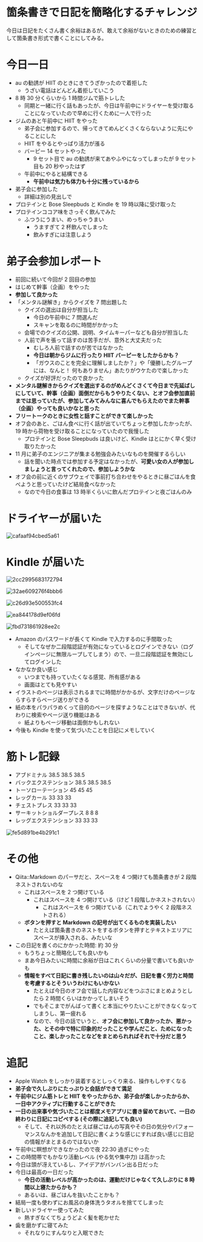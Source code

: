 # 箇条書きで日記を簡略化するチャレンジ
今日は日記をたくさん書く余裕はあるが、敢えて余裕がないときのための練習として箇条書き形式で書くことにしてみる。

# 今日一日
- au の勧誘が HIIT のときにきてうざかったので着拒した
  - うざい電話はどんどん着拒していこう
- 8 時 30 分くらいから 1 時間ジムで筋トレした
  - 同期と一緒に行く話もあったが、今日は午前中にドライヤーを受け取ることになっていたので早めに行くために一人で行った
- ジムのあと午前中に HIIT をやった
  - 弟子会に参加するので、帰ってきてめんどくさくならないように先にやることにした
  - HIIT をやるとやっぱり活力が漲る
  - バーピー 14 セットやった
      - 9 セット目で au の勧誘が来てあやふやになってしまったが 9 セット目も 20 秒やったはず
  - 午前中にやると結構できる
      - **午前中は気力も体力も十分に残っているから**
- 弟子会に参加した
  - 詳細は別の見出しで
- プロテインと Bose Sleepbuds と Kindle を 19 時以降に受け取った
- プロテインココア味をさっそく飲んでみた
  - ふつうにうまい、めっちゃうまい
      - うますぎて 2 杯飲んでしまった
      - 飲みすぎには注意しよう

# 弟子会参加レポート
- 前回に続いて今回が 2 回目の参加
- はじめて幹事（企画）をやった
- **参加して良かった**
- 「メンタル謎解き」からクイズを 7 問出題した
  - クイズの選出は自分が担当した
      - 今日の午前中に 7 問選んだ
      - スキャンを取るのに時間がかかった
  - 会場でのクイズの公開、説明、タイムキーパーなども自分が担当した
  - 人前で声を張って話すのは苦手だが、意外と大丈夫だった
      - むしろ人前で話すのが苦ではなかった
      - **今日は朝からジムに行ったり HIIT バーピーをしたからかも？**
      - 「ガウスのことを完全に理解しましたか？」や「優勝したグループには、なんと！ 何もありません」あたりがウケたので楽しかった
  - クイズが好評だったので良かった
- **メンタル謎解きからクイズを選出するのがめんどくさくて今日まで先延ばしにしていて、幹事（企画）面倒だからもうやりたくない、とオフ会参加直前までは思っていたが、参加してみてみんなに喜んでもらえたのでまた幹事（企画）やっても良いかなと思った**
- **フリートークのときに女性と話すことができて楽しかった**
- オフ会のあと、ごはん食べに行く話が出ていてちょっと参加したかったが、19 時から荷物を受け取ることになっていたので我慢した
  - プロテインと Bose Sleepbuds は良いけど、Kindle はとにかく早く受け取りたかった
- 11 月に弟子のエンジニアが集まる勉強会みたいなものを開催するらしい
  - 話を聞いた時点では参加する予定はなかったが、**可愛い女の人が参加しましょうと言ってくれたので、参加しようかな**
- オフ会の前に近くのサブウェイで事前打ち合わせをやるときに昼ごはんを食べようと思っていたけど結局食べなかった
  - なので今日の食事は 13 時半くらいに飲んだプロテインと夜ごはんのみ

# ドライヤーが届いた
![cafaaf94cbed5a61](/images/2019/09/cafaaf94cbed5a61.jpg)

# Kindle が届いた
![2cc2995683172794](/images/2019/09/2cc2995683172794.jpg)

![32ae609276f4bbb6](/images/2019/09/32ae609276f4bbb6.jpg)

![c26d93e500553fc4](/images/2019/09/c26d93e500553fc4.jpg)

![ea844178d9ef06fd](/images/2019/09/ea844178d9ef06fd.jpg)

![fbd731861928ee2c](/images/2019/09/fbd731861928ee2c.jpg)

- Amazon のパスワードが長くて Kindle で入力するのに手間取った
  - そしてなぜか二段階認証が有効になっているとログインできない（ログインページに無限ループしてしまう）ので、一旦二段階認証を無効にしてログインした
- なかなか良い感じ
  - いつまでも持っていたくなる感覚、所有感がある
  - 画面はとても見やすい
- イラストのページは表示されるまでに時間がかかるが、文字だけのページならすらすらページ送りができる
- 紙の本をパラパラめくって目的のページを探すようなことはできないが、代わりに検索やページ送り機能はある
  - 紙よりもページ移動は面倒かもしれない
- 今後も Kindle を使って気づいたことを日記にメモしていく

# 筋トレ記録
- アブドミナル 38.5 38.5 38.5
- バックエクステンション 38.5 38.5 38.5
- トーソローテーション 45 45 45
- レッグカール 33 33 33
- チェストプレス 33 33 33
- サーキットショルダープレス 8 8 8
- レッグエクステンション 33 33 33

![fe5d891be4b291c1](/images/2019/09/fe5d891be4b291c1.jpg)

# その他
- Qiita::Markdown のパーサだと、スペースを 4 つ開けても箇条書きが 2 段階ネストされないのな
  - これはスペースを 2 つ開けている
    - これはスペースを 4 つ開けている（けど 1 段階しかネストされない）
      - これはスペースを 6 つ開けている（これでようやく 2 段階ネストされる）
  - **ボタンを押すと Markdown の記号が出てくるものを実装したい**
      - たとえば箇条書きのネストをするボタンを押すとテキストエリアにスペースが挿入される、みたいな
- この日記を書くのにかかった時間: 約 30 分
  - もうちょっと簡略化しても良いかも
  - まあ今日みたいに時間に余裕が日はこれくらいの分量で書いても良いかも
  - **情報をすべて日記に書き残したいのは山々だが、日記を書く労力と時間を考慮するとそういうわけにもいかない**
      - たとえば今日のオフ会で話した内容などをつぶさにまとめようとしたら 2 時間くらいはかかってしまいそう
      - でもそこまでがんばって書くと本当にやりたいことができなくなってしまうし、第一疲れる
      - なので、今日の話でいうと、**オフ会に参加して良かったか、悪かった、とその中で特に印象的だったことや学んだこと、ためになったこと、楽しかったことなどをまとめられればそれで十分だと思う**

# 追記
- Apple Watch をしっかり装着するとしっくり来る、操作もしやすくなる
- **弟子会で久しぶりにたっぷりと会話ができて満足**
- **午前中にジム筋トレと HIIT をやったからか、弟子会が楽しかったからか、一日中アクティブに行動することができた**
- **一日の出来事や気づいたことは都度メモアプリに書き留めておいて、一日の終わりに日記にコピペする (その際に追記しても良い)**
  - そして、それ以外のたとえば昼ごはんの写真やその日の気分やパフォーマンスなんかを追加して日記に書くような感じにすれば良い感じに日記の情報がまとまるのではないか
- 午前中に瞑想ができなかったので夜 22:30 過ぎにやった
- この時間帯でもかなり活動レベル (やる気や集中力) は高かった
- 今日は頭が冴えているし、アイデアがバンバン出る日だった
- 今日は最高の一日だった
  - **今日の活動レベルが高かったのは、運動だけじゃなくて久しぶりに 8 時間以上寝たからかも？**
  - あるいは、昼ごはんを抜いたことかも？
- 結局一度も使わずにお風呂の身体洗うタオルを捨ててしまった
- 新しいドライヤー使ってみた
  - 熱すぎなくてちょうどよく髪を乾かせた
- 歯を磨かずに寝てみた
  - それなりにすんなりと入眠できた
